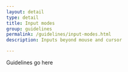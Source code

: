 ```yaml
---
layout: detail
type: detail
title: Input modes
group: guidelines
permalink: /guidelines/input-modes.html
description: Inputs beyond mouse and cursor

---
```


Guidelines go here
